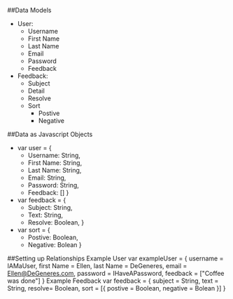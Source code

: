 ##Data Models
* User:
  * Username
  * First Name
  * Last Name
  * Email
  * Password
  * Feedback
* Feedback:
  * Subject
  * Detail 
  * Resolve
  * Sort
    * Postive
    * Negative
    
##Data as Javascript Objects
* var user = {
  * Username: String,
  * First Name: String,
  * Last Name: String,
  * Email: String,
  * Password: String,
  * Feedback: []
  }
* var feedback = {
  * Subject: String,
  * Text: String,
  * Resolve: Boolean,
  }
* var sort = {
  * Postive: Boolean,
  * Negative: Bolean
  }

##Setting up Relationships
Example User
var exampleUser = {
  username = IAMaUser,
  first Name = Ellen,
  last Name = DeGeneres,
  email = Ellen@DeGeneres.com,
  password = IHaveAPassword,
  feedback = ["Coffee was done"]
  }
Example Feedback
 var feedback = {
   subject = String,
   text = String,
   resolve= Boolean,
   sort = [{
     postive = Boolean,
     negative = Bolean
     }]
  }
